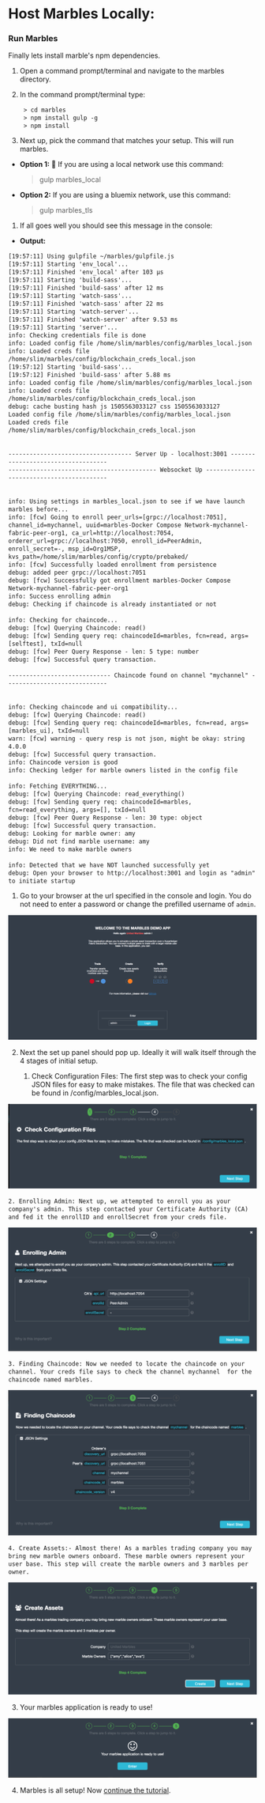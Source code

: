 # Host Marbles Locally:

### <a name="runlocal"></a>Run Marbles
 Finally lets install marble's npm dependencies.

1. Open a command prompt/terminal and navigate to the marbles directory.
1. In the command prompt/terminal type:
	
		> cd marbles
		> npm install gulp -g
		> npm install

1. Next up, pick the command that matches your setup. This will run marbles.

- **Option 1:** :lollipop: If you are using a local network use this command:
	> gulp marbles_local


- **Option 2:** If you are using a bluemix network, use this command:
	> gulp marbles_tls

1. If all goes well you should see this message in the console:

- **Output:**
```
[19:57:11] Using gulpfile ~/marbles/gulpfile.js
[19:57:11] Starting 'env_local'...
[19:57:11] Finished 'env_local' after 103 μs
[19:57:11] Starting 'build-sass'...
[19:57:11] Finished 'build-sass' after 12 ms
[19:57:11] Starting 'watch-sass'...
[19:57:11] Finished 'watch-sass' after 22 ms
[19:57:11] Starting 'watch-server'...
[19:57:11] Finished 'watch-server' after 9.53 ms
[19:57:11] Starting 'server'...
info: Checking credentials file is done
info: Loaded config file /home/slim/marbles/config/marbles_local.json
info: Loaded creds file /home/slim/marbles/config/blockchain_creds_local.json
[19:57:12] Starting 'build-sass'...
[19:57:12] Finished 'build-sass' after 5.88 ms
info: Loaded config file /home/slim/marbles/config/marbles_local.json
info: Loaded creds file /home/slim/marbles/config/blockchain_creds_local.json
debug: cache busting hash js 1505563033127 css 1505563033127
Loaded config file /home/slim/marbles/config/marbles_local.json
Loaded creds file /home/slim/marbles/config/blockchain_creds_local.json


----------------------------------- Server Up - localhost:3001 -----------------------------------
------------------------------------------ Websocket Up ------------------------------------------


info: Using settings in marbles_local.json to see if we have launch marbles before...
info: [fcw] Going to enroll peer_urls=[grpc://localhost:7051], channel_id=mychannel, uuid=marbles-Docker Compose Network-mychannel-fabric-peer-org1, ca_url=http://localhost:7054, orderer_url=grpc://localhost:7050, enroll_id=PeerAdmin, enroll_secret=-, msp_id=Org1MSP, kvs_path=/home/slim/marbles/config/crypto/prebaked/
info: [fcw] Successfully loaded enrollment from persistence
debug: added peer grpc://localhost:7051
debug: [fcw] Successfully got enrollment marbles-Docker Compose Network-mychannel-fabric-peer-org1
info: Success enrolling admin
debug: Checking if chaincode is already instantiated or not

info: Checking for chaincode...
debug: [fcw] Querying Chaincode: read()
debug: [fcw] Sending query req: chaincodeId=marbles, fcn=read, args=[selftest], txId=null
debug: [fcw] Peer Query Response - len: 5 type: number
debug: [fcw] Successful query transaction.

----------------------------- Chaincode found on channel "mychannel" -----------------------------


info: Checking chaincode and ui compatibility...
debug: [fcw] Querying Chaincode: read()
debug: [fcw] Sending query req: chaincodeId=marbles, fcn=read, args=[marbles_ui], txId=null
warn: [fcw] warning - query resp is not json, might be okay: string 4.0.0
debug: [fcw] Successful query transaction.
info: Chaincode version is good
info: Checking ledger for marble owners listed in the config file

info: Fetching EVERYTHING...
debug: [fcw] Querying Chaincode: read_everything()
debug: [fcw] Sending query req: chaincodeId=marbles, fcn=read_everything, args=[], txId=null
debug: [fcw] Peer Query Response - len: 30 type: object
debug: [fcw] Successful query transaction.
debug: Looking for marble owner: amy
debug: Did not find marble username: amy
info: We need to make marble owners

info: Detected that we have NOT launched successfully yet
debug: Open your browser to http://localhost:3001 and login as "admin" to initiate startup
```

1. Go to your browser at the url specified in the console and login. You do not need to enter a password or change the prefilled username of `admin`.

![](/doc_images/local-login.png)
	

2. Next the set up panel should pop up. Ideally it will walk itself through the 4 stages of initial setup.
	
	1. Check Configuration Files: The first step was to check your config JSON files for easy to make mistakes. The file that was checked can be found in /config/marbles_local.json.

![Image of ellie](/doc_images/step1.png)

	2. Enrolling Admin: Next up, we attempted to enroll you as your company's admin. This step contacted your Certificate Authority (CA) and fed it the enrollID and enrollSecret from your creds file. 

![Image of ellie](/doc_images/step2.png)
		
	3. Finding Chaincode: Now we needed to locate the chaincode on your channel. Your creds file says to check the channel mychannel  for the chaincode named marbles.

![Image of ellie](/doc_images/step3.png)

	4. Create Assets:- Almost there! As a marbles trading company you may bring new marble owners onboard. These marble owners represent your user base. This step will create the marble owners and 3 marbles per owner.

![Image of ellie](/doc_images/step4.png)
        


3. Your marbles application is ready to use!

![Image of ellie](/doc_images/step5.png)
		
4. Marbles is all setup! Now [continue the tutorial](../README.md#use).

